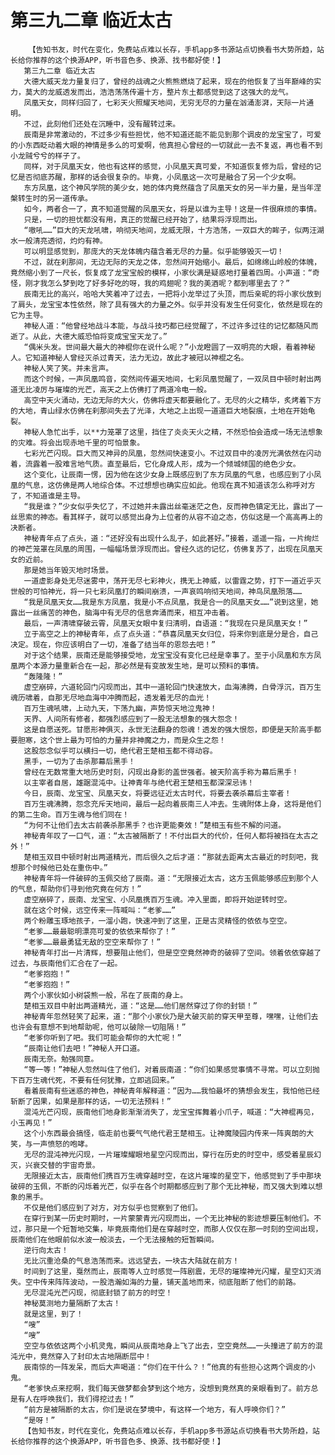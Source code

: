 # 第三九二章 临近太古
        【告知书友，时代在变化，免费站点难以长存，手机app多书源站点切换看书大势所趋，站长给你推荐的这个换源APP，听书音色多、换源、找书都好使！】
       第三九二章 临近太古
       大德大威天龙力量复归了，曾经的战魂之火熊熊燃烧了起来，现在的他恢复了当年巅峰的实力，莫大的龙威透发而出，浩浩荡荡传遍十方，整片东土都感觉到这了这强大的龙气。
       凤凰天女，同样归回了，七彩天火照耀天地间，无穷无尽的力量在汹涌澎湃，天际一片通明。
       不过，此刻他们还处在沉睡中，没有醒转过来。
       辰南是非常激动的，不过多少有些担忧，他不知道还能不能见到那个调皮的龙宝宝了，可爱的小东西眨动着大眼的神情是多么的可爱啊，他真担心曾经的一切就此一去不复返，再也看不到小龙贼兮兮的样子了。
       同样，对于凤凰天女，他也有这样的感觉，小凤凰天真可爱，不知道恢复修为后，曾经的记忆是否彻底苏醒，那样的话会很复杂的。毕竟，小凤凰这一次可是融合了另一个少女啊。
       东方凤凰，这个神风学院的美少女，她的体内竟然蕴含了凤凰天女的另一半力量，是当年涅槃转生时的另一道传承。
       如今，两者合一了，真不知道觉醒的凤凰天女，将是以谁为主导！这是一件很麻烦的事情。
       只是，一切的担忧都没有用，真正的觉醒已经开始了，结果将浮现而出。
       “嗷吼……”巨大的天龙吼啸，响彻天地间，龙威无限，十方浩荡，一双巨大的眸子，似两汪湖水一般清亮透彻，灼灼有神。
       可以明显感觉到，那庞大的天龙体魄内蕴含着无尽的力量。似乎能够毁灭一切！
       不过，就在刹那间，无边无际的天龙之体，忽然间开始缩小。最后，如绵绵山岭般的体魄，竟然缩小到了一尺长，恢复成了龙宝宝般的模样，小家伙满是疑惑地打量着四周。小声道：“奇怪，刚才我怎么梦到吃了好多好吃的呀，我的鸡翅呢？我的美酒呢？都到哪里去了？”
       辰南无比的高兴，哈哈大笑着冲了过去，一把将小龙举过了头顶，而后亲昵的将小家伙放到了肩头，龙宝宝本性依然，除了具有强大的力量之外。似乎并没有发生任何变化，依然是现在的它为主导。
       神秘人道：“他曾经地战斗本能，与战斗技巧都已经觉醒了，不过许多过往的记忆都随风而逝了。从此，大德大威恐怕将变成宝宝天龙了。”
       “偶米头发。世间最大最大的神棍你在说什么呢？”小龙瞪圆了一双明亮的大眼，看着神秘人。它知道神秘人曾经灭杀过青天，法力无边，故此才被冠以神棍之名。
       神秘人笑了笑。并未言声。
       而这个时候，一声凤凰鸣音，突然间传遍天地间，七彩凤凰觉醒了，一双凤目中顿时射出两道无比凌厉与璀璨的光芒，高天之上仿佛打了两道冷电一般。
       高空中天火涌动，无边无际的大火，仿佛将虚天都要融化了。无尽的火之精华，炙烤着下方的大地，青山绿水仿佛在刹那间失去了光泽，大地之上出现一道道巨大地裂痕，土地在开始龟裂。
       神秘人急忙出手，以**力笼罩了这里，挡住了炎炎天火之精，不然恐怕会造成一场无法想象的灾难。将会出现赤地千里的可怕景象。
       七彩光芒闪现。巨大而又神异的凤凰，忽然间快速变小。不过双目中的凌厉光满依然在闪动着，流露着一股难言地气质。直至最后，它化身成人形，成为一个倾城倾国的绝色少女。
       这个变化，让辰南一愣，因为他在这少女身上既感应到了东方凤凰的气息，也感应到了小凤凰的气息，这仿佛是两人地综合体。不过想想也确实应如此。他现在真不知道该怎么称呼对方了，不知道谁是主导。
       “我是谁？”少女似乎失忆了，不过她并未露出丝毫迷茫之色，反而神色镇定无比，露出了一丝思索的神态。看其样子，就可以感觉出身为上位者的从容不迫之态，仿似这是一个高高再上的决断者。
       神秘青年点了点头，道：“还好没有出现什么乱子，如此甚好。”接着，遥遥一指，一片绚烂的神芒笼罩在凤凰的周围，一幅幅场景浮现而出。曾经久远的记忆，仿佛复苏了，出现在凤凰天女的近前。
       那是她当年毁灭地时场景。
       一道虚影身处无尽迷雾中，荡开无尽七彩神火，携无上神威，以雷霆之势，打下一道近乎灭世般的可怕神光，将一只七彩凤凰打的瞬间崩溃，一声哀鸣响彻天地间，神鸟凤凰殒落……
       “我是凤凰天女……我是东方凤凰，我是小不点凤凰，我是合一的凤凰天女……”说到这里，她露出一丝痛苦的神色，脑海中有无尽的信息奔涌而来，相互冲击着。
       最后，一声清啸穿破云霄，凤凰天女眼中复归清明，自语道：“我现在只是凤凰天女！”
       立于高空之上的神秘青年，点了点头道：“恭喜凤凰天女归位，将来你到底是分是合，自己决定。现在，你应该明白了一切，准备了结当年的恩怨去吧！”
       对于这个结果，辰南还是能够接受地，龙宝宝没有变化已经是幸事了。至于小凤凰和东方凤凰两个本源力量重新合在一起，那必然是有变故发生地，是可以预料的事情。
       “轰隆隆！”
       虚空崩碎，六道轮回门闪现而出，其中一道轮回门快速放大，血海沸腾，白骨浮沉，百万生魂历啸着，自那无尽地血海中冲腾而起，透发着无尽的血光！
       百万生魂吼啸，上动九天，下荡九幽，声势惊天地泣鬼神！
       天界、人间所有修者，都强烈感应到了一股无法想象的强大怨念！
       这是自愿送死。甘愿形神俱灭，永世无法翻身的怨魂！透发的强大恨怨，即便是天阶高手都要胆寒，这个世上最为可怕的力量并非神魔之力，而是众生之怨！
       这股怨念似乎可以横扫一切，绝代君王楚相玉都不得动容。
       黑手，一切为了击杀那幕后黑手！
       曾经在无数常重大地历史时刻，闪现出身影的盖世强者。被天阶高手称为幕后黑手！
       以主宰者自居，雄踞混沌中。让神青年与绝代君王楚相玉都深深忌讳！
       今日，辰南、龙宝宝、凤凰天女，将要远征近太古时代，将要去袭杀幕后主宰者！
       百万生魂沸腾，怨念充斥天地间，最后一起向着辰南三人冲去。生魂附体上身，这将是他们的第二生命。百万生魂与他们同在！
       “为何不让他们去太古前袭杀那黑手？也许更能奏效！”楚相玉有些不解的问道。
       神秘青年叹了一口气，道：“太古被隔断了！不付出巨大的代价，任何人都将被挡在太古之外！”
       楚相玉双目中顿时射出两道精光，而后很久之后才道：“那就去距离太古最近的时刻吧，我想那个时候他已处在重伤中。”
       神秘青年将一件破碎的玉佩交给了辰南。道：“无限接近太古，这方玉佩能够感应到那个人的气息，帮助你们寻到他究竟在何方！”
       虚空崩碎了，辰南、龙宝宝、小凤凰携百万生魂。冲入里面，即将开始逆转时空。
       就在这个时候，远空传来一阵喊叫：“老爹……”
       两个粉雕玉琢地孩子，一溜小跑，快速冲到了这里，正是古灵精怪的依依与空空。
       “老爹……最最聪明漂亮可爱的依依来帮你了！”
       “老爹……最最勇猛无敌的空空来帮你了！”
       神秘青年打出一片清辉，想要阻止他们，但是空空竟然神奇的破碎了空间。领着依依穿越了过去，与辰南他们汇合在了一起。
       “老爹抱抱！”
       “老爹抱抱！”
       两个小家伙如小树袋熊一般，吊在了辰南的身上。
       楚相玉双目中射出两道精光，道：“这是……他们居然穿过了你的封锁！”
       神秘青年忽然轻笑了起来，道：“那个小家伙乃是大破灭前的穿天甲至尊，嘿嘿，让他们去也许会有意想不到地帮助呢，他可以破除一切阻隔！”
       “老爹你听到了吧。我们可能会帮你的大忙呢！”
       “辰南让他们去吧！”神秘人开口道。
       辰南无奈。勉强同意。
       “等一等！”神秘人忽然叫住了他们，对着辰南道：“你们如果感觉事情不寻常。可以立刻抛下百万生魂代死，不要有任何犹豫，立即逃回来。”
       看着辰南有些迷惑的神色，神秘青年解释道：“因为……我怕最坏的猜想会发生，我怕他已经斩断了因果，如果是那样的话，一切无法预料！”
       混沌光芒闪现，辰南他们地身影渐渐消失了，龙宝宝挥舞着小爪子，喊道：“大神棍再见，小玉再见！”
       这个小东西最会搞怪，临走前也要气气绝代君王楚相玉。让神魔陵园内传来一阵爽朗的大笑，与一声愤怒的咆哮。
       无尽的混沌神光闪现，一片璀璨耀眼地星空闪现而出，穿行在历史的时空中，感受着星辰幻灭，兴衰交替的宇宙奇景。
       无限接近太古，辰南他们携百万生魂穿越时空，在这片璀璨的星空下，他感觉到了手中那块破碎的玉佩，不断的闪烁着光芒，似乎在各个时期都感应到了那个无比神秘，而又强大到难以想象的黑手。
       不仅是他们感应到了对方，对方似乎也觉察到了他们。
       在穿行到某一历史时期时，一片蒙蒙青光闪现而出，一个无比神秘的影迹想要压制他们。不过，那只是一个短暂地交集，毕竟辰南他们是在穿越时空，而那人仅仅在那一时刻的空间出现，辰南他们在他眼前似水波一般淡去，一个无法接触的短暂瞬间。
       逆行向太古！
       无比沉重沧桑的气息浩荡而来。远远望去，一块古大陆就在前方！
       时间到了这里，戛然而止，辰南等人立时感觉一阵剧震，无尽的璀璨神光闪耀，星空幻灭消失。空中传来阵阵波动，一股浩瀚如海的力量，铺天盖地而来，彻底阻断了他们的前路。
       无尽混沌光芒闪现，彻底封锁了前方的时空！
       神秘莫测地力量隔断了太古！
       就是这里，到了！
       “嗖”
       “嗖”
       空空与依依这两个小机灵鬼，瞬间从辰南地身上飞了出去，空空竟然……一头撞进了前方的混沌光中，竟然穿入了封印太古地隔断层中！
       辰南惊的一阵发呆，而后大声喝道：“你们在干什么？！”他真的有些担心这两个调皮的小鬼。
       “老爹快点来挖啊，我们每天做梦都会梦到这个地方，没想到竟然真的亲眼看到了。前方总是有人在呼唤我们，我们得挖过去！”
       “前方是被隔断的太古，你们是说在梦境中，有这样一个地方，有人呼唤你们？”
       “是呀！”
       【告知书友，时代在变化，免费站点难以长存，手机app多书源站点切换看书大势所趋，站长给你推荐的这个换源APP，听书音色多、换源、找书都好使！】
